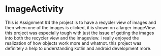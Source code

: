 # ImageActivity

This is Assignment #4 the project is to have a recycler view of images and then 
when one of the images is clicked, it is shown on a larger imageView. this project 
was especially tough with just the issue of getting the images into both the recycler
view and the imageview. i really enjoyed the realization of how objects work more and 
whatnot. this project was definitely a help to understanding kotlin and android 
development more.
